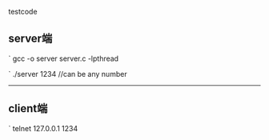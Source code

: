 testcode

server端
-----------------------------------
` gcc -o server server.c -lpthread

` ./server 1234   //can be any number

-------------------------------------
client端
-------------------------------------

` telnet 127.0.0.1 1234

